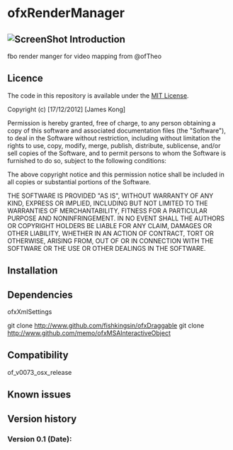 ofxRenderManager
================
![ScreenShot](http://i.imgur.com/BYmLrd8.png)
Introduction
------------

fbo render manger for video mapping from @ofTheo

Licence
-------
The code in this repository is available under the [MIT License](https://secure.wikimedia.org/wikipedia/en/wiki/Mit_license).

Copyright (c) [17/12/2012] [James Kong]

Permission is hereby granted, free of charge, to any person obtaining a copy of this software and associated documentation files (the "Software"), to deal in the Software without restriction, including without limitation the rights to use, copy, modify, merge, publish, distribute, sublicense, and/or sell copies of the Software, and to permit persons to whom the Software is furnished to do so, subject to the following conditions:

The above copyright notice and this permission notice shall be included in all copies or substantial portions of the Software.

THE SOFTWARE IS PROVIDED "AS IS", WITHOUT WARRANTY OF ANY KIND, EXPRESS OR IMPLIED, INCLUDING BUT NOT LIMITED TO THE WARRANTIES OF MERCHANTABILITY, FITNESS FOR A PARTICULAR PURPOSE AND NONINFRINGEMENT. IN NO EVENT SHALL THE AUTHORS OR COPYRIGHT HOLDERS BE LIABLE FOR ANY CLAIM, DAMAGES OR OTHER LIABILITY, WHETHER IN AN ACTION OF CONTRACT, TORT OR OTHERWISE, ARISING FROM, OUT OF OR IN CONNECTION WITH THE SOFTWARE OR THE USE OR OTHER DEALINGS IN THE SOFTWARE.

Installation
------------


Dependencies
------------

ofxXmlSettings

git clone http://www.github.com/fishkingsin/ofxDraggable
git clone http://www.github.com/memo/ofxMSAInteractiveObject

Compatibility
------------
of_v0073_osx_release

Known issues
------------

Version history
------------

### Version 0.1 (Date):

